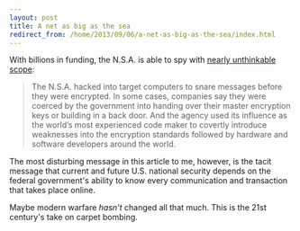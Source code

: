 ```yaml
---
layout: post
title: A net as big as the sea
redirect_from: /home/2013/09/06/a-net-as-big-as-the-sea/index.html
---
```

<p>With billions in funding, the N.S.A. is able to spy with <a href="http://www.nytimes.com/2013/09/06/us/nsa-foils-much-internet-encryption.html?pagewanted=2&amp;_r=0">nearly unthinkable scope</a>:</p>

<blockquote>
  <p>The N.S.A. hacked into target computers to snare messages before they were encrypted. In some cases, companies say they were coerced by the government into handing over their master encryption keys or building in a back door. And the agency used its influence as the world’s most experienced code maker to covertly introduce weaknesses into the encryption standards followed by hardware and software developers around the world.</p>
</blockquote>

<p>The most disturbing message in this article to me, however, is the tacit message that current and future U.S. national security depends on the federal government's ability to know every communication and transaction that takes place online.</p>

<p>Maybe modern warfare <em>hasn't</em> changed all that much. This is the 21st century's take on carpet bombing.</p>
